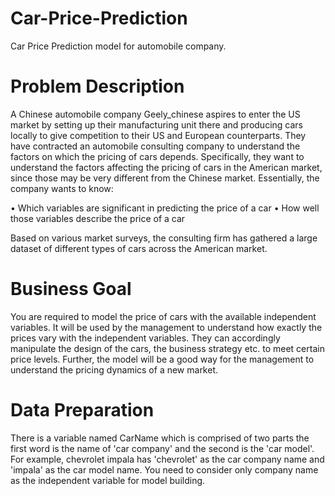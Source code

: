 # Car-Price-Prediction
Car Price Prediction model for automobile company.

# Problem Description
A Chinese automobile company Geely_chinese aspires to enter the US market by setting up their manufacturing unit there and producing cars
locally to give competition to their US and European counterparts. They have contracted an automobile consulting company to understand the factors on which the pricing of cars depends. Specifically, they want to understand the factors affecting the pricing of cars in the American market, since those may be very different from the Chinese market. Essentially, the company wants to know:

• Which variables are significant in predicting the price of a car
• How well those variables describe the price of a car

Based on various market surveys, the consulting firm has gathered a large dataset of different types of cars across the American market.

# Business Goal

You are required to model the price of cars with the available independent variables. It will be used by the management to understand how exactly the prices vary with the independent variables. They can accordingly manipulate the design of the cars, the business strategy etc. to meet certain price levels. Further, the model will be a good way for the management to understand the pricing dynamics of a new market.

# Data Preparation
There is a variable named CarName which is comprised of two parts the first word is the name of 'car company' and the second is the 'car
model'. For example, chevrolet impala has 'chevrolet' as the car company name and 'impala' as the car model name. You need to consider only company name as the independent variable for model building.
